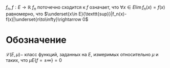 $f_n, f : E \to \mathbb{R}$
$f_n$ поточечно сходится к $f$ означает, что $\forall x \in E \lim f_n(x) = f(x)$
равномерно, что $\underset{x\in E}{\texttt{sup}}|f_n(x)-f(x)|\underset{n\to\infty}\rightarrow 0$
# Обозначение
$\mathcal{L}(E, \mu) -$ класс функций, заданных на $E$, измеримых относительно $\mu$ и таких, что $\mu E\{f = \pm \infty\} = 0$
